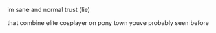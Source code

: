 im sane and normal trust (lie)

that combine elite cosplayer on pony town youve probably seen before
